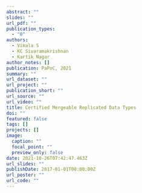 ```yaml
---
abstract: ""
slides: ""
url_pdf: ""
publication_types:
  - "0"
authors:
  - Vimala S
  - KC Sivaramakrishnan
  - Kartik Nagar
author_notes: []
publication: PaPoC, 2021
summary: ""
url_dataset: ""
url_project: ""
publication_short: ""
url_source: ""
url_video: ""
title: Certified Mergeable Replicated Data Types
doi: ""
featured: false
tags: []
projects: []
image:
  caption: ""
  focal_point: ""
  preview_only: false
date: 2021-10-26T07:42:47.463Z
url_slides: ""
publishDate: 2017-01-01T00:00:00Z
url_poster: ""
url_code: ""
---
```


